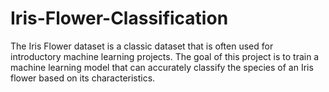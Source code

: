 # Iris-Flower-Classification
The Iris Flower dataset is a classic dataset that is often used for introductory machine learning projects. The goal of this project is to train a machine learning model that can accurately classify the species of an Iris flower based on its characteristics.
